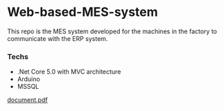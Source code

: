# Web-based-MES-system

This repo is the MES system developed for the machines in the factory to communicate with the ERP system.

### Techs ###

- .Net Core 5.0 with MVC architecture
- Arduino
- MSSQL

[document.pdf](/document.pdf)
